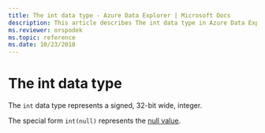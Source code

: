 ```yaml
---
title: The int data type - Azure Data Explorer | Microsoft Docs
description: This article describes The int data type in Azure Data Explorer.
ms.reviewer: orspodek
ms.topic: reference
ms.date: 10/23/2018
---
```

# The int data type

The `int` data type represents a signed, 32-bit wide, integer.

The special form `int(null)` represents the [null value](null-values.md).